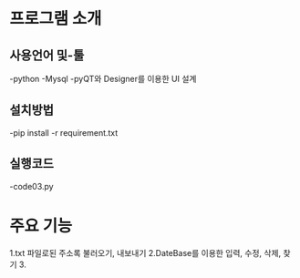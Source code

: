 # 프로그램 소개

## 사용언어 및-툴
  -python
  -Mysql
  -pyQT와 Designer를 이용한 UI 설계
  
## 설치방법
-pip install -r requirement.txt

## 실행코드
-code03.py

# 주요 기능
1.txt 파일로된 주소록 불러오기, 내보내기
2.DateBase를 이용한 입력, 수정, 삭제, 찾기
3.
